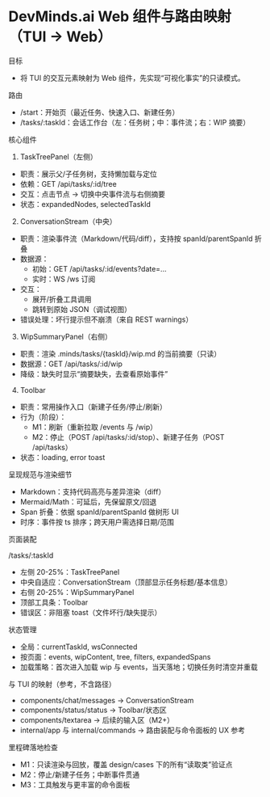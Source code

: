 # DevMinds.ai Web 组件与路由映射（TUI → Web）

目标

- 将 TUI 的交互元素映射为 Web 组件，先实现“可视化事实”的只读模式。

路由

- /start：开始页（最近任务、快速入口、新建任务）
- /tasks/:taskId：会话工作台（左：任务树；中：事件流；右：WIP 摘要）

核心组件

1. TaskTreePanel（左侧）

- 职责：展示父/子任务树，支持懒加载与定位
- 依赖：GET /api/tasks/:id/tree
- 交互：点击节点 → 切换中央事件流与右侧摘要
- 状态：expandedNodes, selectedTaskId

2. ConversationStream（中央）

- 职责：渲染事件流（Markdown/代码/diff），支持按 spanId/parentSpanId 折叠
- 数据源：
  - 初始：GET /api/tasks/:id/events?date=...
  - 实时：WS /ws 订阅
- 交互：
  - 展开/折叠工具调用
  - 跳转到原始 JSON（调试视图）
- 错误处理：坏行提示但不崩溃（来自 REST warnings）

3. WipSummaryPanel（右侧）

- 职责：渲染 .minds/tasks/{taskId}/wip.md 的当前摘要（只读）
- 数据源：GET /api/tasks/:id/wip
- 降级：缺失时显示“摘要缺失，去查看原始事件”

4. Toolbar

- 职责：常用操作入口（新建子任务/停止/刷新）
- 行为（阶段）：
  - M1：刷新（重新拉取 /events 与 /wip）
  - M2：停止（POST /api/tasks/:id/stop）、新建子任务（POST /api/tasks）
- 状态：loading, error toast

呈现规范与渲染细节

- Markdown：支持代码高亮与差异渲染（diff）
- Mermaid/Math：可延后，先保留原文/回退
- Span 折叠：依据 spanId/parentSpanId 做树形 UI
- 时序：事件按 ts 排序；跨天用户需选择日期/范围

页面装配

/tasks/:taskId

- 左侧 20-25%：TaskTreePanel
- 中央自适应：ConversationStream（顶部显示任务标题/基本信息）
- 右侧 20-25%：WipSummaryPanel
- 顶部工具条：Toolbar
- 错误区：非阻塞 toast（文件坏行/缺失提示）

状态管理

- 全局：currentTaskId, wsConnected
- 按页面：events, wipContent, tree, filters, expandedSpans
- 加载策略：首次进入加载 wip 与 events，当天落地；切换任务时清空并重载

与 TUI 的映射（参考，不含路径）

- components/chat/messages → ConversationStream
- components/status/status → Toolbar/状态区
- components/textarea → 后续的输入区（M2+）
- internal/app 与 internal/commands → 路由装配与命令面板的 UX 参考

里程碑落地检查

- M1：只读渲染与回放，覆盖 design/cases 下的所有“读取类”验证点
- M2：停止/新建子任务；中断事件贯通
- M3：工具触发与更丰富的命令面板
